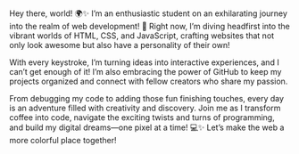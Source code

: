 Hey there, world! 🌍✨ I’m an enthusiastic student on an exhilarating journey into the realm of web development! 🚀 Right now, I’m diving headfirst into the vibrant worlds of HTML, CSS, and JavaScript, crafting websites that not only look awesome but also have a personality of their own!

With every keystroke, I’m turning ideas into interactive experiences, and I can’t get enough of it! I’m also embracing the power of GitHub to keep my projects organized and connect with fellow creators who share my passion.

From debugging my code to adding those fun finishing touches, every day is an adventure filled with creativity and discovery. Join me as I transform coffee into code, navigate the exciting twists and turns of programming, and build my digital dreams—one pixel at a time! 💻✨ Let’s make the web a more colorful place together!

